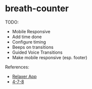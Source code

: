 # breath-counter

TODO:

- Mobile Responsive 
- Add time done
- Configure timing 
- Beeps on transitions 
- Guided Voice Transitions  
- Make mobile responsive (esp. footer) 


References:

- [Relaxer App](https://github.com/bradtraversy/vanillawebprojects/tree/master/relaxer-app)
- [4-7-8](https://github.com/djru/478)
